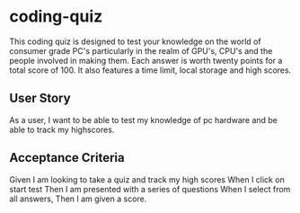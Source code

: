 # coding-quiz 
This coding quiz is designed to test your knowledge on the world of consumer grade PC's particularly in the realm of GPU's, CPU's and the people involved in making them. Each answer is worth twenty points for a total score of 100. It also features a time limit, local storage and high scores. 
## User Story  
As a user, I want to be able to test my knowledge of pc hardware and be able to track my highscores. 

## Acceptance Criteria 
Given I am looking to take a quiz and track my high scores 
When I click on start test 
Then I am presented with a series of questions 
When I select from all answers, 
Then I am given a score. 